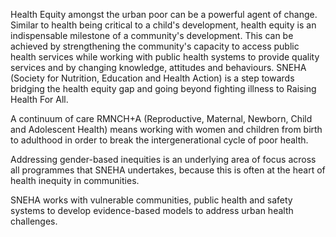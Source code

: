 
Health Equity amongst the urban poor can be a powerful agent of change. Similar to health being critical to a child's development, health equity is an indispensable milestone of a community's development. This can be achieved by strengthening the community's capacity to access public health services while working with public health systems to provide quality services and by changing knowledge, attitudes and behaviours. SNEHA (Society for Nutrition, Education and Health Action) is a step towards bridging the health equity gap and going beyond fighting illness to Raising Health For All.

A continuum of care RMNCH+A (Reproductive, Maternal, Newborn, Child and Adolescent Health) means working with women and children from birth to adulthood in order to break the intergenerational cycle of poor health.

Addressing gender-based inequities is an underlying area of focus across all programmes that SNEHA undertakes, because this is often at the heart of health inequity in communities.

SNEHA works with vulnerable communities, public health and safety systems to develop evidence-based models to address urban health challenges.
